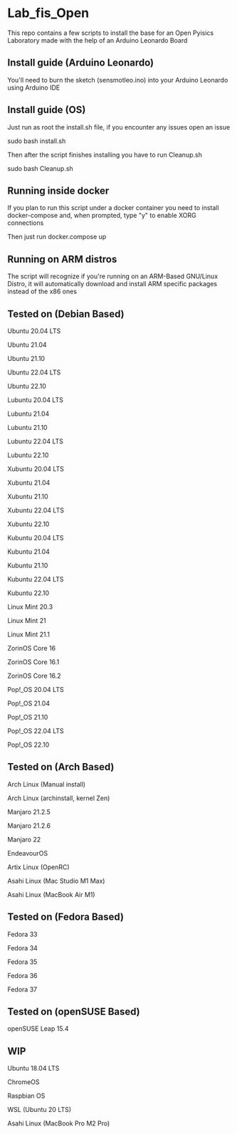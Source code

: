 # Lab_fis_Open
This repo contains a few scripts to install the base for an Open Pyisics Laboratory made with the help of an Arduino Leonardo Board

## Install guide (Arduino Leonardo)
You'll need to burn the sketch (sensmotleo.ino) into your Arduino Leonardo using Arduino IDE

## Install guide (OS)
Just run as root the install.sh file, if you encounter any issues open an issue

sudo bash install.sh

Then after the script finishes installing you have to run Cleanup.sh

sudo bash Cleanup.sh

## Running inside docker
If you plan to run this script under a docker container you need to install docker-compose and, when prompted, type "y" to enable XORG connections

Then just run docker.compose up

## Running on ARM distros

The script will recognize if you're running on an ARM-Based GNU/Linux Distro, it will automatically download and install ARM specific packages instead of the x86 ones

## Tested on (Debian Based)

Ubuntu 20.04 LTS

Ubuntu 21.04

Ubuntu 21.10

Ubuntu 22.04 LTS

Ubuntu 22.10

Lubuntu 20.04 LTS

Lubuntu 21.04

Lubuntu 21.10

Lubuntu 22.04 LTS

Lubuntu 22.10

Xubuntu 20.04 LTS

Xubuntu 21.04

Xubuntu 21.10

Xubuntu 22.04 LTS

Xubuntu 22.10

Kubuntu 20.04 LTS

Kubuntu 21.04

Kubuntu 21.10

Kubuntu 22.04 LTS

Kubuntu 22.10

Linux Mint 20.3

Linux Mint 21

Linux Mint 21.1

ZorinOS Core 16

ZorinOS Core 16.1

ZorinOS Core 16.2

Pop!_OS 20.04 LTS

Pop!_OS 21.04

Pop!_OS 21.10

Pop!_OS 22.04 LTS

Pop!_OS 22.10

## Tested on (Arch Based)

Arch Linux (Manual install)

Arch Linux (archinstall, kernel Zen)

Manjaro 21.2.5

Manjaro 21.2.6

Manjaro 22

EndeavourOS

Artix Linux (OpenRC)

Asahi Linux (Mac Studio M1 Max)

Asahi Linux (MacBook Air M1)

## Tested on (Fedora Based)

Fedora 33

Fedora 34

Fedora 35

Fedora 36

Fedora 37

## Tested on (openSUSE Based)

openSUSE Leap 15.4

## WIP

Ubuntu 18.04 LTS

ChromeOS

Raspbian OS

WSL (Ubuntu 20 LTS)

Asahi Linux (MacBook Pro M2 Pro)

